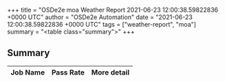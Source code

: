 +++
title = "OSDe2e moa Weather Report 2021-06-23 12:00:38.59822836 +0000 UTC"
author = "OSDe2e Automation"
date = "2021-06-23 12:00:38.59822836 +0000 UTC"
tags = ["weather-report", "moa"]
summary = "<table class=\"summary\"></table>"
+++
## Summary

| Job Name | Pass Rate | More detail |
|----------|-----------|-------------|




